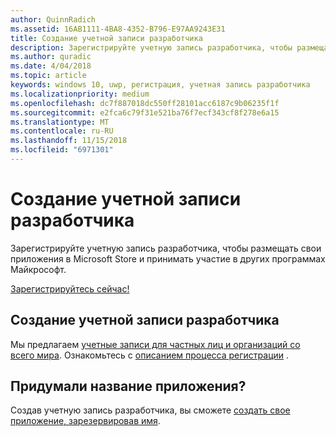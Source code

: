 ```yaml
---
author: QuinnRadich
ms.assetid: 16AB1111-4BA8-4352-B796-E97AA9243E31
title: Создание учетной записи разработчика
description: Зарегистрируйте учетную запись разработчика, чтобы размещать свои приложения в Microsoft Store и принимать участие в других программах Майкрософт.
ms.author: quradic
ms.date: 4/04/2018
ms.topic: article
keywords: windows 10, uwp, регистрация, учетная запись разработчика
ms.localizationpriority: medium
ms.openlocfilehash: dc7f887018dc550ff28101acc6187c9b06235f1f
ms.sourcegitcommit: e2fca6c79f31e521ba76f7ecf343cf8f278e6a15
ms.translationtype: MT
ms.contentlocale: ru-RU
ms.lasthandoff: 11/15/2018
ms.locfileid: "6971301"
---
```

# <a name="create-a-developer-account"></a>Создание учетной записи разработчика

Зарегистрируйте учетную запись разработчика, чтобы размещать свои приложения в Microsoft Store и принимать участие в других программах Майкрософт.

[Зарегистрируйтесь сейчас!](http://go.microsoft.com/fwlink/p/?LinkId=615100)

## <a name="opening-your-developer-account"></a>Создание учетной записи разработчика

Мы предлагаем [учетные записи для частных лиц и организаций со всего мира](../publish/account-types-locations-and-fees.md). Ознакомьтесь с [описанием процесса регистрации](../publish/opening-a-developer-account.md) .

## <a name="have-a-name-for-your-app"></a>Придумали название приложения?

Создав учетную запись разработчика, вы сможете [создать свое приложение, зарезервировав имя](https://msdn.microsoft.com/library/windows/apps/JJ657967).

